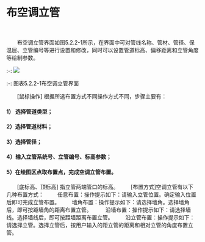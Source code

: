# 布空调立管
<br/>


&emsp;&emsp;布空调立管界面如图5.2.2-1所示，在界面中可对管线名称、管材、管径、保温层、立管编号等进行设置和修改，同时可以设置管道标高、偏移距离和立管角度等绘制参数。
 <br/>

:-: ![](images/158.png)

:-: 图表5.2.2-1布空调立管界面
<br/>


&emsp;&emsp;[鼠标操作] 根据所选布置方式不同操作方式不同，步骤主要有：
#### 1） 选择管道类型；
#### 2）选择管道材料；
#### 3）选择管径；
#### 4）输入立管系统号、立管编号、标高参数；
#### 5）在绘图区点取布置点，完成空调立管布置。
&emsp;&emsp;[底标高、顶标高] 指立管两端管口的标高。
&emsp;&emsp;[布置方式]空调立管有以下几种布置方式：
&emsp;&emsp;  任意布置：操作提示如下：请输入立管位置。确定输入位置后即可完成立管布置。
&emsp;&emsp;墙角布置：操作提示如下：请选择墙角。选择墙角后，即可按距墙角的距离布置立管。
 &emsp;&emsp; 沿墙布置：操作提示如下：请选择墙线。选择墙线后，即可按距墙距离布置立管。
&emsp;&emsp;沿立管布置：操作提示如下：请选择立管。选择立管后，按用户输入的距立管的距离和相对立管的角度布置立管。